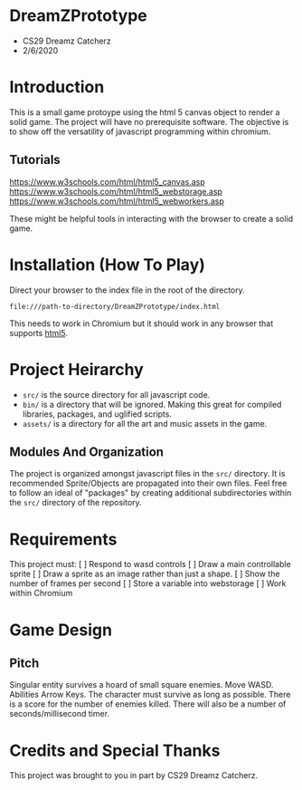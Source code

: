 # DreamZPrototype
- CS29 Dreamz Catcherz
- 2/6/2020


# Introduction
This is a small game protoype using the html 5 canvas object to 
render a solid game. The project will have no prerequisite software.
The objective is to show off the versatility of javascript programming
within chromium.

## Tutorials
https://www.w3schools.com/html/html5_canvas.asp
https://www.w3schools.com/html/html5_webstorage.asp
https://www.w3schools.com/html/html5_webworkers.asp

These might be helpful tools in interacting with the browser to create 
a solid game.

# Installation (How To Play)
Direct your browser to the index file in the root of the directory.


`file:///path-to-directory/DreamZPrototype/index.html`


This needs to work in Chromium but it should work in 
any browser that supports [html5](http://html5test.com/).

# Project Heirarchy
- `src/` is the source directory for all javascript code.
- `bin/` is a directory that will be ignored. Making this 
great for compiled libraries, packages, and uglified scripts.
- `assets/` is a directory for all the art and music assets in
the game.

## Modules And Organization
The project is organized amongst javascript files in the `src/`
directory. It is recommended Sprite/Objects are propagated into
their own files. Feel free to follow an ideal of "packages" by 
creating additional subdirectories within the `src/` directory
of the repository.

# Requirements
This project must:
[ ] Respond to wasd controls
[ ] Draw a main controllable sprite
[ ] Draw a sprite as an image rather than just a shape.
[ ] Show the number of frames per second
[ ] Store a variable into webstorage
[ ] Work within Chromium

# Game Design

## Pitch
Singular entity survives a hoard of small square enemies. 
Move WASD. Abilities Arrow Keys. The character must survive
as long as possible. There is a score for the number of enemies
killed. There will also be a number of seconds/millisecond timer.

# Credits and Special Thanks
This project was brought to you in part by CS29 Dreamz Catcherz.

